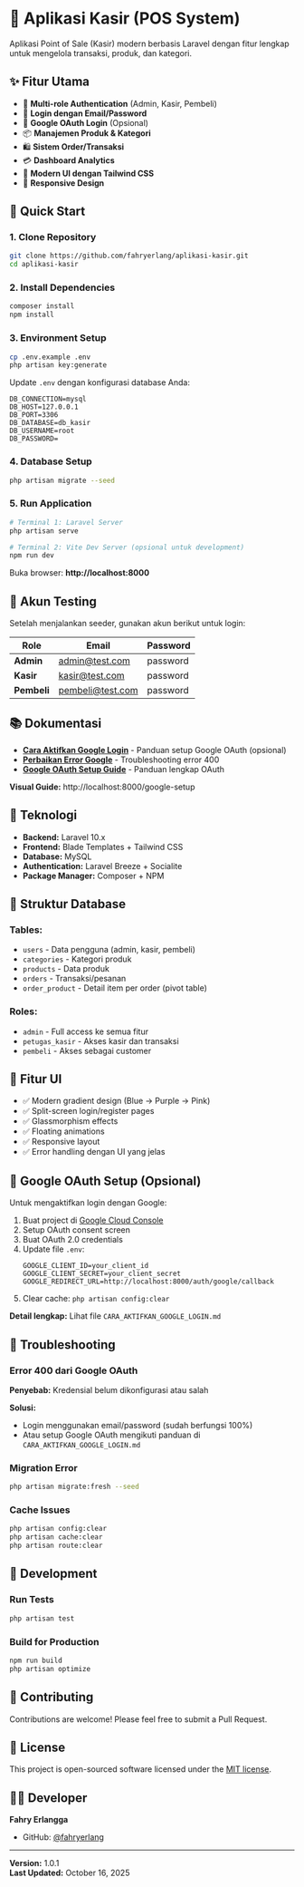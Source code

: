 # 🛒 Aplikasi Kasir (POS System)

Aplikasi Point of Sale (Kasir) modern berbasis Laravel dengan fitur lengkap untuk mengelola transaksi, produk, dan kategori.

## ✨ Fitur Utama

- 🔐 **Multi-role Authentication** (Admin, Kasir, Pembeli)
- 👤 **Login dengan Email/Password**
- 🔑 **Google OAuth Login** (Opsional)
- 📦 **Manajemen Produk & Kategori**
- 🛍️ **Sistem Order/Transaksi**
- 💳 **Dashboard Analytics**
- 🎨 **Modern UI dengan Tailwind CSS**
- 📱 **Responsive Design**

## 🚀 Quick Start

### 1. Clone Repository

```bash
git clone https://github.com/fahryerlang/aplikasi-kasir.git
cd aplikasi-kasir
```

### 2. Install Dependencies

```bash
composer install
npm install
```

### 3. Environment Setup

```bash
cp .env.example .env
php artisan key:generate
```

Update `.env` dengan konfigurasi database Anda:
```env
DB_CONNECTION=mysql
DB_HOST=127.0.0.1
DB_PORT=3306
DB_DATABASE=db_kasir
DB_USERNAME=root
DB_PASSWORD=
```

### 4. Database Setup

```bash
php artisan migrate --seed
```

### 5. Run Application

```bash
# Terminal 1: Laravel Server
php artisan serve

# Terminal 2: Vite Dev Server (opsional untuk development)
npm run dev
```

Buka browser: **http://localhost:8000**

## 👥 Akun Testing

Setelah menjalankan seeder, gunakan akun berikut untuk login:

| Role | Email | Password |
|------|-------|----------|
| **Admin** | admin@test.com | password |
| **Kasir** | kasir@test.com | password |
| **Pembeli** | pembeli@test.com | password |

## 📚 Dokumentasi

- **[Cara Aktifkan Google Login](CARA_AKTIFKAN_GOOGLE_LOGIN.md)** - Panduan setup Google OAuth (opsional)
- **[Perbaikan Error Google](PERBAIKAN_ERROR_GOOGLE.md)** - Troubleshooting error 400
- **[Google OAuth Setup Guide](GOOGLE_OAUTH_SETUP.md)** - Panduan lengkap OAuth

**Visual Guide:** http://localhost:8000/google-setup

## 🔧 Teknologi

- **Backend:** Laravel 10.x
- **Frontend:** Blade Templates + Tailwind CSS
- **Database:** MySQL
- **Authentication:** Laravel Breeze + Socialite
- **Package Manager:** Composer + NPM

## 📂 Struktur Database

### Tables:
- `users` - Data pengguna (admin, kasir, pembeli)
- `categories` - Kategori produk
- `products` - Data produk
- `orders` - Transaksi/pesanan
- `order_product` - Detail item per order (pivot table)

### Roles:
- `admin` - Full access ke semua fitur
- `petugas_kasir` - Akses kasir dan transaksi
- `pembeli` - Akses sebagai customer

## 🎨 Fitur UI

- ✅ Modern gradient design (Blue → Purple → Pink)
- ✅ Split-screen login/register pages
- ✅ Glassmorphism effects
- ✅ Floating animations
- ✅ Responsive layout
- ✅ Error handling dengan UI yang jelas

## 🔐 Google OAuth Setup (Opsional)

Untuk mengaktifkan login dengan Google:

1. Buat project di [Google Cloud Console](https://console.cloud.google.com/)
2. Setup OAuth consent screen
3. Buat OAuth 2.0 credentials
4. Update file `.env`:
   ```env
   GOOGLE_CLIENT_ID=your_client_id
   GOOGLE_CLIENT_SECRET=your_client_secret
   GOOGLE_REDIRECT_URL=http://localhost:8000/auth/google/callback
   ```
5. Clear cache: `php artisan config:clear`

**Detail lengkap:** Lihat file `CARA_AKTIFKAN_GOOGLE_LOGIN.md`

## 🐛 Troubleshooting

### Error 400 dari Google OAuth
**Penyebab:** Kredensial belum dikonfigurasi atau salah

**Solusi:** 
- Login menggunakan email/password (sudah berfungsi 100%)
- Atau setup Google OAuth mengikuti panduan di `CARA_AKTIFKAN_GOOGLE_LOGIN.md`

### Migration Error
```bash
php artisan migrate:fresh --seed
```

### Cache Issues
```bash
php artisan config:clear
php artisan cache:clear
php artisan route:clear
```

## 📝 Development

### Run Tests
```bash
php artisan test
```

### Build for Production
```bash
npm run build
php artisan optimize
```

## 🤝 Contributing

Contributions are welcome! Please feel free to submit a Pull Request.

## 📄 License

This project is open-sourced software licensed under the [MIT license](https://opensource.org/licenses/MIT).

## 👨‍💻 Developer

**Fahry Erlangga**
- GitHub: [@fahryerlang](https://github.com/fahryerlang)

---

**Version:** 1.0.1  
**Last Updated:** October 16, 2025
